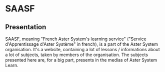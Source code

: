 # SAASF
## Presentation
SAASF, meaning "French Aster System's learning service" ("Service d'Apprentissage d'Aster Système" in french), is a part of the Aster System organisation.
It's a website, containing a lot of lessons / informations about a lot of subjects, taken by members of the organisation.
The subjects presented here are, for a big part, presents in the medias of Aster System Learn.